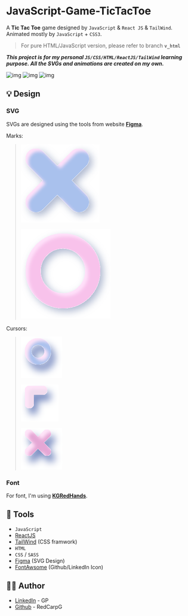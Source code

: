 # JavaScript-Game-TicTacToe

A **Tic Tac Toe** game designed by `JavaScript` & `React JS` & `TailWind`. Animated mostly by `JavaScript` + `CSS3`.

> For pure HTML/JavaScript version, please refer to branch **`v_html`**

***This project is for my personal `JS/CSS/HTML/ReactJS/TailWind` learning purpose. All the SVGs and animations are created on my own.***

![img](https://github.com/RedCarpG/DOCS/blob/main/tictactoe/tictactoe.png?raw=true)
![img](https://github.com/RedCarpG/DOCS/blob/main/tictactoe/tictactoe2.png?raw=true)
![img](https://github.com/RedCarpG/DOCS/blob/main/tictactoe/guide.gif?raw=true)

## 💡 Design

### **SVG**

SVGs are designed using the tools from website **[Figma](https://www.figma.com/)**.

Marks:

> ![x](./img/x.svg)
>
> ![o](./img/o.svg)

Cursors:

> ![cursor](./img/cursor/cursor.svg)
> 
> ![cursor-yes](./img/cursor/cursor-yes.svg)
>
> ![cursor-no](./img/cursor/cursor-no.svg)

### **Font**

For font, I'm using **[KGRedHands](https://www.dafont.com/kg-red-hands.font)**.

## 🔧 Tools

- `JavaScript`
- [ReactJS](https://reactjs.org/)
- [TailWind](https://tailwindcss.com/) (CSS framwork)
- `HTML`
- `CSS` / `SASS`
- [Figma](https://www.figma.com/) (SVG Design)
- [FontAwsome](https://fontawesome.com/) (Github/LinkedIn Icon)

## 💁‍♂️ Author

- [LinkedIn](https://www.linkedin.com/in/peng-gao-fr/) - GP
- [Github](https://github.com/RedCarpG) - RedCarpG
